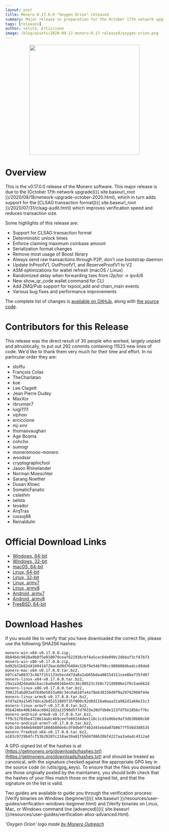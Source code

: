 ```yaml
---
layout: post
title: Monero 0.17.0.0 "Oxygen Orion" released
summary: Major release in preparation for the October 17th network upgrade
tags: [releases]
author: selsta, ErCiccione
image: /blog/assets/2020-09-17-monero-0.17-released/oxygen-orion.png
---
```


<div align="center">
  <img src="{{ page.image }}" width="350px">
</div>

# Overview

This is the v0.17.0.0 release of the Monero software. This major release is due to the [October 17th network upgrade]({{ site.baseurl_root }}/2020/08/18/network-upgrade-october-2020.html), which in turn adds support for the [CLSAG transaction format]({{ site.baseurl_root }}/2020/07/31/clsag-audit.html) which improves verification speed and reduces transaction size.

Some highlights of this release are:

- Support for CLSAG transaction format
- Deterministic unlock times
- Enforce claiming maximum coinbase amount
- Serialization format changes
- Remove most usage of Boost library
- Always send raw transactions through P2P, don't use bootstrap daemon
- Update InProofV1, OutProofV1, and ReserveProofV1 to V2
- ASM optimizations for wallet refresh (macOS / Linux)
- Randomized delay when forwarding txes from i2p/tor -> ipv4/6
- New show_qr_code wallet command for CLI
- Add ZMQ/Pub support for txpool_add and chain_main events
- Various bug fixes and performance improvements

The complete list of changes is [available on GitHub](https://github.com/monero-project/monero/compare/v0.16.0.3...v0.17.0.0), along with [the source code](https://github.com/monero-project/monero/tree/v0.17.0.0).

# Contributors for this Release

This release was the direct result of 30 people who worked, largely unpaid and altruistically, to put out 292 commits containing 11523 new lines of code. We'd like to thank them very much for their time and effort. In no particular order they are:

- stoffu
- François Colas
- TheCharlatan
- koe
- Lee Clagett
- Jean Pierre Dudey
- MaxXor
- rbrunner7
- luigi1111
- xiphon
- erciccione
- mj-xmr
- thomasvaughan
- Age Bosma
- cohcho
- sumogr
- moneromooo-monero
- woodser
- cryptographicfool
- Jason Rhinelander
- Norman Moeschter
- Sarang Noether
- Dusan Klinec
- SomaticFanatic
- cslashm
- selsta
- tevador
- ArqTras
- russoj88
- Reinaldulin

# Official Download Links

- [Windows, 64-bit](https://downloads.getmonero.org/cli/monero-win-x64-v0.17.0.0.zip)
- [Windows, 32-bit](https://downloads.getmonero.org/cli/monero-win-x86-v0.17.0.0.zip)
- [macOS, 64-bit](https://downloads.getmonero.org/cli/monero-mac-x64-v0.17.0.0.tar.bz2)
- [Linux, 64-bit](https://downloads.getmonero.org/cli/monero-linux-x64-v0.17.0.0.tar.bz2)
- [Linux, 32-bit](https://downloads.getmonero.org/cli/monero-linux-x86-v0.17.0.0.tar.bz2)
- [Linux, armv7](https://downloads.getmonero.org/cli/monero-linux-armv7-v0.17.0.0.tar.bz2)
- [Linux, armv8](https://downloads.getmonero.org/cli/monero-linux-armv8-v0.17.0.0.tar.bz2)
- [Android, armv7](https://downloads.getmonero.org/cli/monero-android-armv7-v0.17.0.0.tar.bz2)
- [Android, armv8](https://downloads.getmonero.org/cli/monero-android-armv8-v0.17.0.0.tar.bz2)
- [FreeBSD, 64-bit](https://downloads.getmonero.org/cli/monero-freebsd-x64-v0.17.0.0.tar.bz2)

# Download Hashes

If you would like to verify that you have downloaded the correct file, please use the following SHA256 hashes:

```
monero-win-x64-v0.17.0.0.zip, 8b84b4c9820a9b0f5e010079ceaf622936cbf4a5cec6de099c2dbbaf3cf47b73
monero-win-x86-v0.17.0.0.zip, bd92b31b82d4349416f2bac6d9d76404c526f9e546f90cc9806084badccd9de8
monero-mac-x64-v0.17.0.0.tar.bz2, b07ca7a00373c4b7f151133e5ecd47da8a2ab65bdaa00154311cee8be735fd07
monero-linux-x64-v0.17.0.0.tar.bz2, 29a1a3d2d4a6bcbaccba0a8016be43c36c88523c358c721d9886e1f0c5ae662d
monero-linux-x86-v0.17.0.0.tar.bz2, 390125abd93ad7640e5033a88c34cda618fa4a78eb38156d9f9a29742968f44e
monero-linux-armv8-v0.17.0.0.tar.bz2, 47d7a24a15457ddca2bd5151805f35f000c92d8d216a0aaa31a982d1a68e31c3
monero-linux-armv7-v0.17.0.0.tar.bz2, 95b424be406346acd0422d2a12598d5f7d7033e20dfdb0e123fd75e185bcf76c
monero-android-armv8-v0.17.0.0.tar.bz2, ff9c51f03be4728614a6c4b9ceefe60334dee118c1cd3a96be9af3db30b80cb0
monero-android-armv7-v0.17.0.0.tar.bz2, 620c10c940eb9480f1004b80de6cdf0db0ff402d45ebda07b0677f556d3d8535
monero-freebsd-x64-v0.17.0.0.tar.bz2, a183c9729b4fcf53b29207c218ae39a01f59d4788620bf4227aa3a4adc4312ad
```

A GPG-signed list of the hashes is at [https://getmonero.org/downloads/hashes.txt](https://getmonero.org/downloads/hashes.txt) and should be treated as canonical, with the signature checked against the appropriate GPG key in the source code (in /utils/gpg_keys). To ensure that the files you download are those originally posted by the maintainers, you should both check that the hashes of your files match those on the signed list, and that the signature on the list is valid.

Two guides are available to guide you through the verification process: [Verify binaries on Windows (beginner)]({{ site.baseurl }}/resources/user-guides/verification-windows-beginner.html) and [Verify binaries on Linux, Mac, or Windows command line (advanced)]({{ site.baseurl }}/resources/user-guides/verification-allos-advanced.html).

*'Oxygen Orion' logo made [by Monero Outreach](https://www.reddit.com/r/Monero/comments/isnmoo/all_the_world_knows_brave_orion_and_relies_on_the/)*
